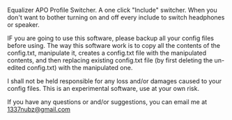 Equalizer APO Profile Switcher. 
A one click "Include" switcher. When you don't want to bother turning on and off every include to switch headphones or speaker.

IF you are going to use this software, please backup all your config files before using. The way this software work is to copy all the contents of the config.txt, manipulate it, creates a config.txt file with the manipulated contents, and then replacing existing config.txt file (by first deleting the un-edited config.txt) with the manipulated one.

I shall not be held responsible for any loss and/or damages caused to your config files. This is an experimental software, use at your own risk.

If you have any questions or and/or suggestions, you can email me at 1337nubz@gmail.com
